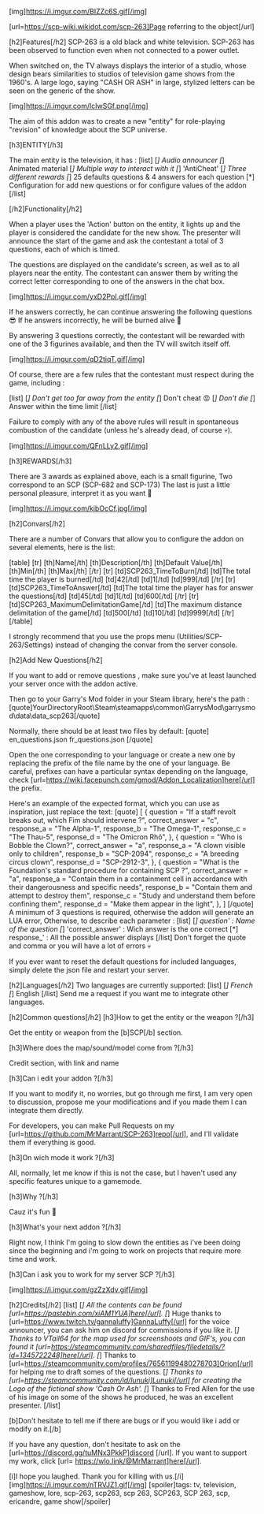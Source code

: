 [img]https://i.imgur.com/BIZZc6S.gif[/img]

[url=https://scp-wiki.wikidot.com/scp-263]Page referring to the object[/url]

[h2]Features[/h2]
SCP-263 is a old black and white television.
SCP-263 has been observed to function even when not connected to a power outlet.

When switched on, the TV always displays the interior of a studio, whose design bears similarities to studios of television game shows from the 1960's.
A large logo, saying "CASH OR ASH" in large, stylized letters can be seen on the generic of the show.

[img]https://i.imgur.com/lcIwSGf.png[/img]

The aim of this addon was to create a new "entity" for role-playing "revision" of knowledge about the SCP universe.

[h3]ENTITY[/h3]

The main entity is the television, it has :
[list]
[*]  Audio announcer
[*]  Animated material
[*]  Multiple way to interact with it 
[*]  'AntiCheat'
[*]  Three different rewards
[*]  25 defaults questions & 4 answers for each question
[*]  Configuration for add new questions or for configure values of the addon
[/list]

[/h2]Functionality[/h2]

When a player uses the 'Action' button on the entity, it lights up and the player is considered the candidate for the new show.
The presenter will announce the start of the game and ask the contestant a total of 3 questions, each of which is timed.

The questions are displayed on the candidate's screen, as well as to all players near the entity.
The contestant can answer them by writing the correct letter corresponding to one of the answers in the chat box.

[img]https://i.imgur.com/yxD2PpI.gif[/img]

If he answers correctly, he can continue answering the following questions 😎
If he answers incorrectly, he will be burned alive 🥵

By answering 3 questions correctly, the contestant will be rewarded with one of the 3 figurines available, and then the TV will switch itself off.

[img]https://i.imgur.com/qD2tiqT.gif[/img]

Of course, there are a few rules that the contestant must respect during the game, including :

[list]
[*]  Don't get too far away from the entity
[*]  Don't cheat 😡
[*]  Don't die
[*]  Answer within the time limit
[/list]

Failure to comply with any of the above rules will result in spontaneous combustion of the candidate (unless he's already dead, of course 💀).

[img]https://i.imgur.com/QFnLLy2.gif[/img]

[h3]REWARDS[/h3]

There are 3 awards as explained above, each is a small figurine,
Two correspond to an SCP (SCP-682 and SCP-173)
The last is just a little personal pleasure, interpret it as you want 🙂

[img]https://i.imgur.com/kjbOcCf.jpg[/img]

[h2]Convars[/h2]

There are a number of Convars that allow you to configure the addon on several elements, here is the list:


[table]
[tr]
[th]Name[/th]
[th]Description[/th]
[th]Default Value[/th]
[th]Min[/th]
[th]Max[/th]
[/tr]
[tr]
[td]SCP263_TimeToBurn[/td]
[td]The total time the player is burned[/td]
[td]42[/td]
[td]1[/td]
[td]999[/td]
[/tr]
[tr]
[td]SCP263_TimeToAnswer[/td]
[td]The total time the player has for answer the questions[/td]
[td]45[/td]
[td]1[/td]
[td]600[/td]
[/tr]
[tr]
[td]SCP263_MaximumDelimitationGame[/td]
[td]The maximum distance delimitation of the game[/td]
[td]500[/td]
[td]10[/td]
[td]9999[/td]
[/tr]
[/table]

I strongly recommend that you use the props menu (Utilities/SCP-263/Settings) instead of changing the convar from the server console.

[h2]Add New Questions[/h2]

If you want to add or remove questions , make sure you've at least launched your server once with the addon active.

Then go to your Garry's Mod folder in your Steam library, here's the path : 
[quote]YourDirectoryRoot\Steam\steamapps\common\GarrysMod\garrysmod\data\data_scp263[/quote]

Normally, there should be at least two files by default: 
[quote]
en_questions.json
fr_questions.json
[/quote]

Open the one corresponding to your language or create a new one by replacing the prefix of the file name by the one of your language. Be careful, prefixes can have a particular syntax depending on the language, check [url=https://wiki.facepunch.com/gmod/Addon_Localization]here[/url] the prefix.

Here's an example of the expected format, which you can use as inspiration, just replace the text:
[quote]
[
    {
		question = "If a staff revolt breaks out, which Fim should intervene ?",
		correct_answer = "c",
		response_a = "The Alpha-1",
		response_b = "The Omega-1",
		response_c = "The Thau-5",
		response_d = "The Omicron Rhô",
	},
	{
		question = "Who is Bobble the Clown?",
		correct_answer = "a",
		response_a = "A clown visible only to children",
		response_b = "SCP-2094",
		response_c = "A breeding circus clown",
		response_d = "SCP-2912-3",
	},
    {
		question = "What is the Foundation's standard procedure for containing SCP ?",
		correct_answer = "a",
		response_a = "Contain them in a containment cell in accordance with their dangerousness and specific needs",
		response_b = "Contain them and attempt to destroy them",
		response_c = "Study and understand them before confining them",
		response_d = "Make them appear in the light",
	},
]
[/quote]
A minimum of 3 questions is required, otherwise the addon will generate an LUA error,
Otherwise, to describe each parameter :
[list]
[*] question' : Name of the question
[*] 'correct_answer' : Wich answer is the one correct
[*] response_' : All the possible answer displays
[/list]
Don't forget the quote and comma or you will have a lot of errors 💀

If you ever want to reset the default questions for included languages, simply delete the json file and restart your server.

[h2]Languages[/h2]
Two languages are currently supported:
[list]
[*]  French
[*]  English
[/list]
Send me a request if you want me to integrate other languages.

[h2]Common questions[/h2]
[h3]How to get the entity or the weapon ?[/h3]

Get the entity or weapon from the [b]SCP[/b] section.

[h3]Where does the map/sound/model come from ?[/h3]

Credit section, with link and name

[h3]Can i edit your addon ?[/h3]

If you want to modify it, no worries, but go through me first, I am very open to discussion, propose me your modifications and if you made them I can integrate them directly.

For developers, you can make Pull Requests on my [url=https://github.com/MrMarrant/SCP-263]repo[/url], and I'll validate them if everything is good. 

[h3]On wich mode it work ?[/h3]

All, normally, let me know if this is not the case, but I haven't used any specific features unique to a gamemode.

[h3]Why ?[/h3]

Cauz it's fun 🤡

[h3]What's your next addon ?[/h3]

Right now, I think I'm going to slow down the entities as i've been doing since the beginning and i'm going to work on projects that require more time and work.

[h3]Can i ask you to work for my server SCP ?[/h3]

[img]https://i.imgur.com/gzZzXdv.gif[/img]


[h2]Credits[/h2]
[list]
[*] All the contents can be found [url=https://pastebin.com/xiAM1YUA]here[/url].
[*] Huge thanks to [url=https://www.twitch.tv/gannaluffy]GannaLuffy[/url] for the voice announcer, you can ask him on discord for commissions if you like it.
[*] Thanks to VTail64 for the map used for screenshoots and GIF's, you can found it [url=https://steamcommunity.com/sharedfiles/filedetails/?id=1345722248]here[/url].
[*] Thanks to [url=https://steamcommunity.com/profiles/76561199480278703]Orion[/url] for helping me to draft somes of the questions.
[*] Thanks to [url=https://steamcommunity.com/id/lunuki]Lunuki[/url] for creating the Logo of the fictional show 'Cash Or Ash'.
[*] Thanks to Fred Allen for the use of his image on some of the shows he produced, he was an excellent presenter.
[/list]


[b]Don't hesitate to tell me if there are bugs or if you would like i add or modify on it.[/b]

If you have any question, don't hesitate to ask on the [url=https://discord.gg/tuMNx3PkkP]discord [/url].
If you want to support my work, click [url= https://wlo.link/@MrMarrant]here[/url].


[i]I hope you laughed. Thank you for killing with us.[/i]
[img]https://i.imgur.com/nTRVJZ1.gif[/img]
[spoiler]tags: tv, television, gameshow, lore, scp-263, scp263, scp 263, SCP263, SCP 263, scp, ericandre, game show[/spoiler]